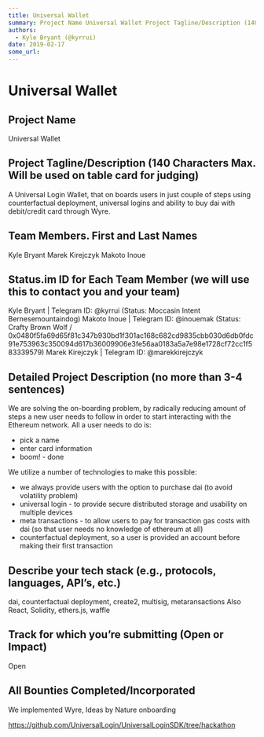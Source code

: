```yaml
---
title: Universal Wallet
summary: Project Name Universal Wallet Project Tagline/Description (140 Characters Max. Will be used on table card for judging) A Universal Login Wallet, that on boards users in just couple of steps using counterfactual deployment, universal logins and ability to buy dai with debit/credit card through Wyre. Team Members. First and Last Names Kyle Bryant Marek Kirejczyk Makoto Inoue Status.im ID for Each Team Member (we will use this to contact you and your team) Kyle Bryant | Telegram ID- @kyrrui (Status
authors:
  - Kyle Bryant (@kyrrui)
date: 2019-02-17
some_url: 
---
```


# Universal Wallet


## Project Name
Universal Wallet


## Project Tagline/Description (140 Characters Max. Will be used on table card for judging)
A Universal Login Wallet, that on boards users in just couple of steps using counterfactual deployment, universal logins and ability to buy dai with debit/credit card through Wyre.


## Team Members. First and Last Names
Kyle Bryant
Marek Kirejczyk
Makoto Inoue


## Status.im ID for Each Team Member (we will use this to contact you and your team)
Kyle Bryant | Telegram ID: @kyrrui  (Status: Moccasin Intent Bernesemountaindog)
Makoto Inoue | Telegram ID: @inouemak  (Status: Crafty Brown Wolf /  0x0480f5fa69d65f81c347b930bd1f301ac168c682cd9835cbb030d6db0fdc91e753963c350094d617b36009906e3fe56aa0183a5a7e98e1728cf72cc1f583339579)
Marek Kirejczyk | Telegram ID: @marekkirejczyk

## Detailed Project Description (no more than 3-4 sentences)
We are solving the on-boarding problem, by radically reducing amount of steps a new user needs to follow in order to start interacting with the Ethereum network. All a user needs to do is:
- pick a name
- enter card information
- boom! - done

We utilize a number of technologies to make this possible:
- we always provide users with the option to purchase dai (to avoid volatility problem)
- universal login - to provide secure distributed storage and usability on multiple devices
- meta transactions - to allow users to pay for transaction gas costs with dai (so that user needs no knowledge of ethereum at all)
- counterfactual deployment, so a user is provided an account before making their first transaction



## Describe your tech stack (e.g., protocols, languages, API’s, etc.)
dai, counterfactual deployment, create2, multisig, metaransactions 
Also React, Solidity, ethers.js, waffle

## Track for which you’re submitting (Open or Impact)
Open

## All Bounties Completed/Incorporated
We implemented Wyre, Ideas by Nature onboarding

https://github.com/UniversalLogin/UniversalLoginSDK/tree/hackathon




